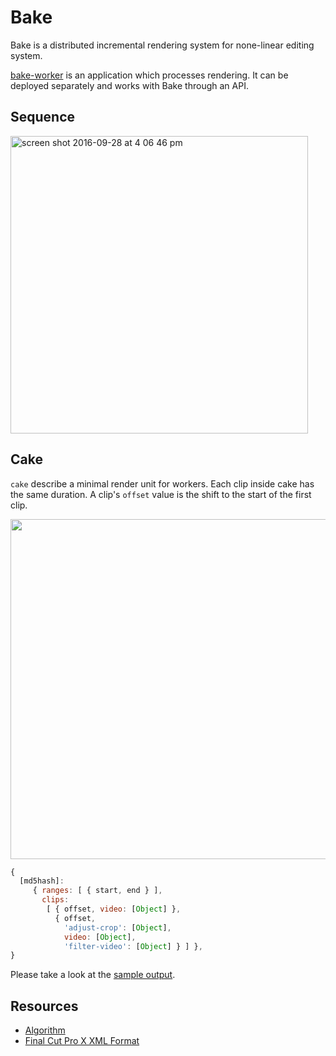 # Bake

Bake is a distributed incremental rendering system for none-linear editing system.

[bake-worker](https://github.com/zzq889/bake-worker) is an application which processes rendering. It can be deployed separately and works with Bake through an API.

## Sequence

<img width="476" alt="screen shot 2016-09-28 at 4 06 46 pm" src="https://cloud.githubusercontent.com/assets/685488/18905408/97b3fe62-8595-11e6-8a3e-6706e6eba143.png">

## Cake

`cake` describe a minimal render unit for workers. Each clip inside cake has the same duration. A clip's `offset` value is the shift to the start of the first clip.

<img src="https://cloud.githubusercontent.com/assets/685488/18865969/67da666a-84d0-11e6-9f77-8c98f729f050.png" width="544">

```javascript
{
  [md5hash]: 
     { ranges: [ { start, end } ],
       clips:
        [ { offset, video: [Object] },
          { offset,
            'adjust-crop': [Object],
            video: [Object],
            'filter-video': [Object] } ] },
}
```

Please take a look at the [sample output](https://gist.github.com/zzq889/c639c423425ce4835092b6661f1f77e8).

## Resources

- [Algorithm](https://drive.google.com/open?id=1WyTdW3FhxeHdlc-loAnqd5VzO0-PBm-ME2XNACtRjrU)
- [Final Cut Pro X XML Format](https://developer.apple.com/library/content/documentation/FinalCutProX/Reference/FinalCutProXXMLFormat/Introduction/Introduction.html)
